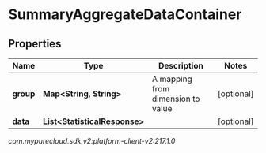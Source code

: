# SummaryAggregateDataContainer


## Properties

| Name | Type | Description | Notes |
| ------------ | ------------- | ------------- | ------------- |
| **group** | **Map&lt;String, String&gt;** | A mapping from dimension to value |  [optional] |
| **data** | [**List&lt;StatisticalResponse&gt;**](StatisticalResponse) |  |  [optional] |




_com.mypurecloud.sdk.v2:platform-client-v2:217.1.0_
